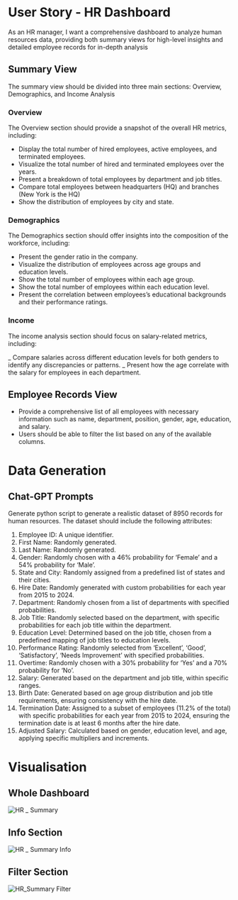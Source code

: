 # User Story - HR Dashboard
As an HR manager, I want a comprehensive dashboard to analyze human resources data, providing both summary views for high-level insights and detailed employee records for in-depth analysis

## Summary View

The summary view should be divided into three main sections: Overview, Demographics, and Income Analysis

 ### Overview
The Overview section should provide a snapshot of the overall HR metrics, including:

- Display the total number of hired employees, active employees, and terminated employees.
- Visualize the total number of hired and terminated employees over the years.
- Present a breakdown of total employees by department and job titles.
- Compare total employees between headquarters (HQ) and branches (New York is the HQ)
- Show the distribution of employees by city and state.
  
 ### Demographics
The Demographics section should offer insights into the composition of the workforce, including:

- Present the gender ratio in the company.
- Visualize the distribution of employees across age groups and education levels.
- Show the total number of employees within each age group.
- Show the total number of employees within each education level.
- Present the correlation between employees’s educational backgrounds and their performance ratings.
### Income
The income analysis section should focus on salary-related metrics, including:

_ Compare salaries across different education levels for both genders to identify any discrepancies or patterns.
_ Present how the age correlate with the salary for employees in each department.
## Employee Records View

- Provide a comprehensive list of all employees with necessary information such as name, department, position, gender, age, education, and salary.
- Users should be able to filter the list based on any of the available columns.

# Data Generation
## Chat-GPT Prompts

Generate python script to generate a realistic dataset of 8950 records for human resources. The dataset should include the following attributes:
1. Employee ID: A unique identifier.
2. First Name: Randomly generated.
3. Last Name: Randomly generated.
4. Gender: Randomly chosen with a 46% probability for ‘Female’ and a 54% probability for ‘Male’.
5. State and City: Randomly assigned from a predefined list of states and their cities.
6. Hire Date: Randomly generated with custom probabilities for each year from 2015 to 2024.
7. Department: Randomly chosen from a list of departments with specified probabilities.
8. Job Title: Randomly selected based on the department, with specific probabilities for each job title within the department.
9. Education Level: Determined based on the job title, chosen from a predefined mapping of job titles to education levels.
10. Performance Rating: Randomly selected from ‘Excellent’, ‘Good’, ‘Satisfactory’, ‘Needs Improvement’ with specified probabilities.
11. Overtime: Randomly chosen with a 30% probability for ‘Yes’ and a 70% probability for ‘No’.
12. Salary: Generated based on the department and job title, within specific ranges.
13. Birth Date: Generated based on age group distribution and job title requirements, ensuring consistency with the hire date.
14. Termination Date: Assigned to a subset of employees (11.2% of the total) with specific probabilities for each year from 2015 to 2024, ensuring the termination date is at least 6 months after the hire date.
15. Adjusted Salary: Calculated based on gender, education level, and age, applying specific multipliers and increments.

# Visualisation
## Whole Dashboard


![HR _ Summary](https://github.com/Sodium-Man/Tableau-HR-Dashboard/assets/110275891/24aeedae-8ba2-4de2-bb90-ea5e3df29c6b)
## Info Section


![HR _ Summary Info](https://github.com/Sodium-Man/Tableau-HR-Dashboard/assets/110275891/6bc7fe0d-f738-4b5d-8e88-d428c720601c)

## Filter Section

![HR_Summary Filter](https://github.com/Sodium-Man/Tableau-HR-Dashboard/assets/110275891/cadc2a06-9e31-4d80-96cc-c1af2b588441)
